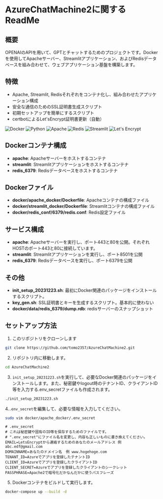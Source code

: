 # AzureChatMachine2に関するReadMe

## 概要
OPENAIのAPIを用いて、GPTとチャットするためのプロジェクトです。Dockerを使用してApacheサーバー、Streamlitアプリケーション、およびRedisデータベースを組み合わせて、ウェブアプリケーション基盤を構築します。

## 特徴
- Apache, Streamlit, Redisそれぞれをコンテナ化し、組み合わせたアプリケーション構成
- 安全な通信のためのSSL証明書生成スクリプト
- 初期セットアップを簡単にするスクリプト
- certbotによるLet'sEncrypt証明書更新（自動）

![Docker](https://img.shields.io/badge/Docker-2496ED?logo=docker&logoColor=white)
![Python](https://img.shields.io/badge/Python-3776AB?logo=python&logoColor=white)
![Apache](https://img.shields.io/badge/Apache-D22128?logo=apache&logoColor=white)
![Redis](https://img.shields.io/badge/Redis-DC382D?logo=redis&logoColor=white)
![Streamlit](https://img.shields.io/badge/Streamlit-FF4B4B?logo=streamlit&logoColor=white)
![Let's Encrypt](https://img.shields.io/badge/Let's%20Encrypt-003A70?logo=letsencrypt&logoColor=white)

## Dockerコンテナ構成
- **apache**: Apacheサーバーをホストするコンテナ
- **streamlit**: Streamlitアプリケーションをホストするコンテナ
- **redis_6379**: Redisデータベースをホストするコンテナ

## Dockerファイル
- **docker/apache_docker/Dockerfile**: Apacheコンテナの構成ファイル
- **docker/streamlit_docker/Dockerfile**: Streamlitコンテナの構成ファイル
- **docker/redis_conf/6379/redis.conf**: Redis設定ファイル

## サービス構成
- **apache**: Apacheサーバーを実行し、ポート443と80を公開。それぞれHOSTのポート443と80に接続しています。
- **streamlit**: Streamlitアプリケーションを実行し、ポート8501を公開
- **redis_6379**: Redisデータベースを実行し、ポート6379を公開

## その他
- **init_setup_20231223.sh**: 最初にDocker関連のパッケージをインストールするスクリプト。
- **key_gen.sh**: SSL証明書とキーを生成するスクリプト。基本的に使わない
- **docker/data/redis_6379/dump.rdb**: redisサーバーのスナップショット 

## セットアップ方法
1. このリポジトリをクローンします
```bash
git clone https://github.com/tomo2357/AzureChatMachine2.git
```

2. リポジトリ内に移動します。
```bash
cd AzureChatMachine2
```

3. `init_setup_20231223.sh`を実行して、必要なDocker関連のパッケージをインストールします。また、秘密鍵やlogout時のテナントID、クライアントID等を入力する.env_secretファイルも作成されます。
```bash
./init_setup_20231223.sh
```

4.`.env_secret`を編集して、必要な情報を入力してください。
```bash
sudo vim docker/apache_docker/.env_secret
```

```.env_secretの中身
# .env_secret
# これは秘密鍵や固有のID等を保存するためのファイルです。
# ".env_secret"にファイル名を変更し、内容も正しいものに書き換えてください。
EMAIL=LetsEncryptから連絡するためのあなたのメールアドレス 例　abc.edf@gmail.com
DOMAINNAME=あなたのドメイン名　例 www.hogehoge.com
TENANT_ID=Azureでアプリを登録したテナントID
CLIENT_ID=Azureでアプリを登録したクライアントID
CLIENT_SECRET=Azureでアプリを登録したクライアントのシークレット
PASSPHRASE=Apache2で暗号化だかなんだかに使うパスフレーズ
```

5. Dockerコンテナをビルドして実行します。
```bash
docker-compose up --build -d
``` 
